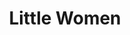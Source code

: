 ---
title: Little Women
publishDate: 2020-03-02 00:00:00
img: /assets/LW/LW-1.jpg
img_2: /assets/LW/LW-2.jpg
img_alt: A scene lit in red and blue showing intense action
description: |
  When designing this show, I wanted to create a strong divide between the harsh reality of the natural world, and the fun playfulness of the imagined world.
tags:
  - Lighting Designer
  - ETC Eos
---